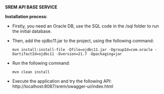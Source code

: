 **SREM API BASE SERVICE**

**Installation process**:
- Firstly, you need an Oracle DB, use the SQL code in the /sql folder to run the initial database.

- Then, add the ojdbc11.jar to the project, using the following command:

      mvn install:install-file -Dfile=ojdbc11.jar -DgroupId=com.oracle -DartifactId=ojdbc11 -Dversion=21.7 -Dpackaging=jar
- Run the following command:

      mvn clean install
- Execute the application and try the following API: http://localhost:8087/srem/swagger-ui/index.html